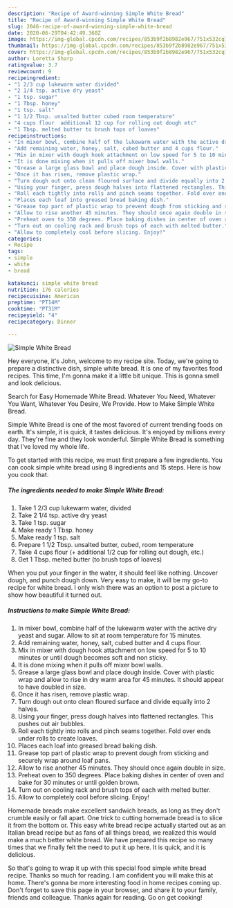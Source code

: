 ```yaml
---
description: "Recipe of Award-winning Simple White Bread"
title: "Recipe of Award-winning Simple White Bread"
slug: 2046-recipe-of-award-winning-simple-white-bread
date: 2020-06-29T04:42:49.368Z
image: https://img-global.cpcdn.com/recipes/853b9f2b8982e967/751x532cq70/simple-white-bread-recipe-main-photo.jpg
thumbnail: https://img-global.cpcdn.com/recipes/853b9f2b8982e967/751x532cq70/simple-white-bread-recipe-main-photo.jpg
cover: https://img-global.cpcdn.com/recipes/853b9f2b8982e967/751x532cq70/simple-white-bread-recipe-main-photo.jpg
author: Loretta Sharp
ratingvalue: 3.7
reviewcount: 9
recipeingredient:
- "1 2/3 cup lukewarm water divided"
- "2 1/4 tsp. active dry yeast"
- "1 tsp. sugar"
- "1 Tbsp. honey"
- "1 tsp. salt"
- "1 1/2 Tbsp. unsalted butter cubed room temperature"
- "4 cups flour  additional 12 cup for rolling out dough etc"
- "1 Tbsp. melted butter to brush tops of loaves"
recipeinstructions:
- "In mixer bowl, combine half of the lukewarm water with the active dry yeast and sugar. Allow to sit at room temperature for 15 minutes."
- "Add remaining water, honey, salt, cubed butter and 4 cups flour."
- "Mix in mixer with dough hook attachment on low speed for 5 to 10 minutes or until dough becomes soft and non sticky."
- "It is done mixing when it pulls off mixer bowl walls."
- "Grease a large glass bowl and place dough inside. Cover with plastic wrap and allow to rise in dry warm area for 45 minutes. It should appear to have doubled in size."
- "Once it has risen, remove plastic wrap."
- "Turn dough out onto clean floured surface and divide equally into 2 halves."
- "Using your finger, press dough halves into flattened rectangles. This pushes out air bubbles."
- "Roll each tightly into rolls and pinch seams together. Fold over ends under rolls to create loaves."
- "Places each loaf into greased bread baking dish."
- "Grease top part of plastic wrap to prevent dough from sticking and securely wrap around loaf pans."
- "Allow to rise another 45 minutes. They should once again double in size."
- "Preheat oven to 350 degrees. Place baking dishes in center of oven and bake for 30 minutes or until golden brown."
- "Turn out on cooling rack and brush tops of each with melted butter."
- "Allow to completely cool before slicing. Enjoy!"
categories:
- Recipe
tags:
- simple
- white
- bread

katakunci: simple white bread 
nutrition: 176 calories
recipecuisine: American
preptime: "PT14M"
cooktime: "PT31M"
recipeyield: "4"
recipecategory: Dinner

---
```



![Simple White Bread](https://img-global.cpcdn.com/recipes/853b9f2b8982e967/751x532cq70/simple-white-bread-recipe-main-photo.jpg)

Hey everyone, it's John, welcome to my recipe site. Today, we're going to prepare a distinctive dish, simple white bread. It is one of my favorites food recipes. This time, I'm gonna make it a little bit unique. This is gonna smell and look delicious.

Search for Easy Homemade White Bread. Whatever You Need, Whatever You Want, Whatever You Desire, We Provide. How to Make Simple White Bread.

Simple White Bread is one of the most favored of current trending foods on earth. It's simple, it is quick, it tastes delicious. It's enjoyed by millions every day. They're fine and they look wonderful. Simple White Bread is something that I've loved my whole life.


To get started with this recipe, we must first prepare a few ingredients. You can cook simple white bread using 8 ingredients and 15 steps. Here is how you cook that.

<!--inarticleads1-->

##### The ingredients needed to make Simple White Bread:

1. Take 1 2/3 cup lukewarm water, divided
1. Take 2 1/4 tsp. active dry yeast
1. Take 1 tsp. sugar
1. Make ready 1 Tbsp. honey
1. Make ready 1 tsp. salt
1. Prepare 1 1/2 Tbsp. unsalted butter, cubed, room temperature
1. Take 4 cups flour (+ additional 1/2 cup for rolling out dough, etc.)
1. Get 1 Tbsp. melted butter (to brush tops of loaves)


When you put your finger in the water, it should feel like nothing. Uncover dough, and punch dough down. Very easy to make, it will be my go-to recipe for white bread. I only wish there was an option to post a picture to show how beautiful it turned out. 

<!--inarticleads2-->

##### Instructions to make Simple White Bread:

1. In mixer bowl, combine half of the lukewarm water with the active dry yeast and sugar. Allow to sit at room temperature for 15 minutes.
1. Add remaining water, honey, salt, cubed butter and 4 cups flour.
1. Mix in mixer with dough hook attachment on low speed for 5 to 10 minutes or until dough becomes soft and non sticky.
1. It is done mixing when it pulls off mixer bowl walls.
1. Grease a large glass bowl and place dough inside. Cover with plastic wrap and allow to rise in dry warm area for 45 minutes. It should appear to have doubled in size.
1. Once it has risen, remove plastic wrap.
1. Turn dough out onto clean floured surface and divide equally into 2 halves.
1. Using your finger, press dough halves into flattened rectangles. This pushes out air bubbles.
1. Roll each tightly into rolls and pinch seams together. Fold over ends under rolls to create loaves.
1. Places each loaf into greased bread baking dish.
1. Grease top part of plastic wrap to prevent dough from sticking and securely wrap around loaf pans.
1. Allow to rise another 45 minutes. They should once again double in size.
1. Preheat oven to 350 degrees. Place baking dishes in center of oven and bake for 30 minutes or until golden brown.
1. Turn out on cooling rack and brush tops of each with melted butter.
1. Allow to completely cool before slicing. Enjoy!


Homemade breads make excellent sandwich breads, as long as they don&#39;t crumble easily or fall apart. One trick to cutting homemade bread is to slice it from the bottom or. This easy white bread recipe actually started out as an Italian bread recipe but as fans of all things bread, we realized this would make a much better white bread. We have prepared this recipe so many times that we finally felt the need to put it up here. It is quick, and it is delicious. 

So that's going to wrap it up with this special food simple white bread recipe. Thanks so much for reading. I am confident you will make this at home. There's gonna be more interesting food in home recipes coming up. Don't forget to save this page in your browser, and share it to your family, friends and colleague. Thanks again for reading. Go on get cooking!
